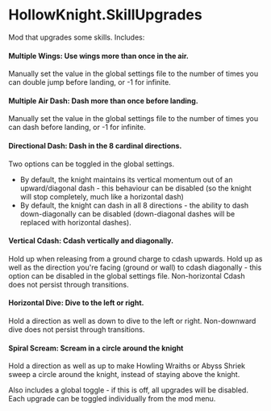 # HollowKnight.SkillUpgrades

Mod that upgrades some skills. Includes:

#### Multiple Wings: Use wings more than once in the air.
Manually set the value in the global settings file to the number of times you can double jump before landing, or -1 for infinite.

#### Multiple Air Dash: Dash more than once before landing.
Manually set the value in the global settings file to the number of times you can dash before landing, or -1 for infinite.

#### Directional Dash: Dash in the 8 cardinal directions.
Two options can be toggled in the global settings. 
- By default, the knight maintains its vertical momentum out of an upward/diagonal dash - this behaviour can be disabled (so the knight will stop completely, much like a horizontal dash)
- By default, the knight can dash in all 8 directions - the ability to dash down-diagonally can be disabled (down-diagonal dashes will be replaced with horizontal dashes).

#### Vertical Cdash: Cdash vertically and diagonally.
Hold up when releasing from a ground charge to cdash upwards. Hold up as well as the direction you're facing (ground or wall) to cdash diagonally - this option can be disabled in the global settings file. Non-horizontal Cdash does not persist through transitions.

#### Horizontal Dive: Dive to the left or right.
Hold a direction as well as down to dive to the left or right. Non-downward dive does not persist through transitions.

#### Spiral Scream: Scream in a circle around the knight
Hold a direction as well as up to make Howling Wraiths or Abyss Shriek sweep a circle around the knight, instead of staying above the knight.

Also includes a global toggle - if this is off, all upgrades will be disabled. Each upgrade can be toggled individually from the mod menu.
